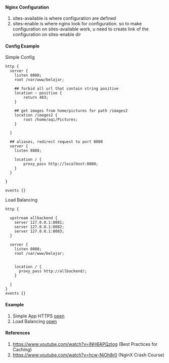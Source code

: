 #### Nginx Configuration

1) sites-available is where configuration are defined
2) sites-enable is where nginx look for configuration. so to make configuration on sites-available work, u need to create link of the configuration on sites-enable dir

#### Config Example
Simple Config
```nginx
http {
  server {
    listen 8080;
    root /var/www/belajar;
    
    ## forbid all url that contain string positive
    location ~ positive {
    	return 403;
    }
    
    ## get images from home/pictures for path /images2
    location /images2 {
    	root /home/aqi/Pictures;
    }
    
  }
  
  ## aliases, redirect request to port 8080
  server {
	listen 8888;
	
	location / {
		proxy_pass http://localhost:8080;
	}
  }

}

events {}
```

Load Balancing
```nginx
http {

  upstream allbackend {
    server 127.0.0.1:8081;
    server 127.0.0.1:8082;
    server 127.0.0.1:8083;
  }

  server {
    listen 8080;
    root /var/www/belajar;


    location / {
      proxy_pass http://allbackend/;
    }

  }
}
events {}
```

#### Example 
1) Simple App HTTPS [open](examples/simple_app_https)
2) Load Balancing [open](examples/load_balancing)


#### References 
1) https://www.youtube.com/watch?v=iNH6APQzIog (Best Practices for Caching)
2) https://www.youtube.com/watch?v=hcw-NjOh8r0  (NginX Crash Course)